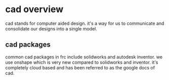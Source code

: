 # cad overview

cad stands for computer aided design. it's a way for us to communicate and consolidate our designs into a single model.

## cad packages

common cad packages in frc include solidworks and autodesk inventor. we use onshape which is very new compared to solidworks and inventor. it's completely cloud based and has been referred to as the google docs of cad.

